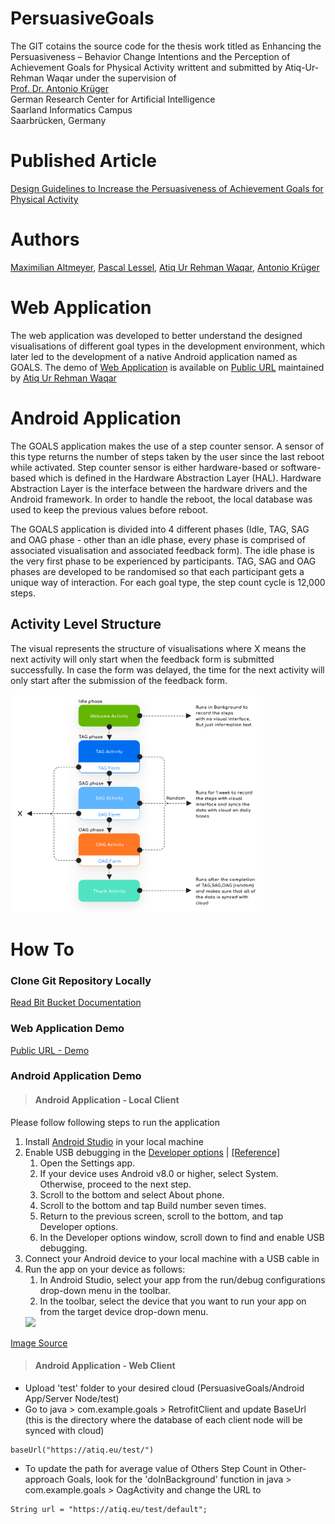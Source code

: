 # PersuasiveGoals
The GIT cotains the source code for the thesis work titled as Enhancing the Persuasiveness – Behavior Change Intentions and the Perception of Achievement Goals for Physical Activity writtent and submitted by Atiq-Ur-Rehman Waqar under the supervision of <br />
[Prof. Dr. Antonio Krüger](https://umtl.cs.uni-saarland.de/people/prof.-dr.-antonio-kr%C3%BCger.html)<br />
German Research Center for Artificial Intelligence <br />
Saarland Informatics Campus <br />
Saarbrücken, Germany <br />

# Published Article 
[Design Guidelines to Increase the Persuasiveness of Achievement Goals for Physical Activity](https://umtl.cs.uni-saarland.de/paper_preprints/altmeyer_GamiFIN_2021-design-guidelines-persuasive-goals.pdf)

# Authors
[Maximilian Altmeyer](https://umtl.cs.uni-saarland.de/people/maximilian-altmeyer.html), [Pascal Lessel](https://umtl.cs.uni-saarland.de/people/pascal-lessel.html), [Atiq Ur Rehman Waqar](https://atiq.eu/), [Antonio Krüger](https://umtl.cs.uni-saarland.de/people/prof.-dr.-antonio-kr%C3%BCger.html)

# Web Application
The web application was developed to better understand the designed visualisations of different goal types in the development environment, which later led to the development of a native Android application named as GOALS. The demo of [Web Application](https://persuasivegoals.com/) is available on [Public URL](https://persuasivegoals.com/) maintained by [Atiq Ur Rehman Waqar](https://atiq.eu/)

# Android Application
The GOALS application makes the use of a step counter sensor. A sensor of this type returns the number of steps taken by the user since the last reboot while activated. Step counter sensor is either hardware-based or software-based which is defined in the Hardware Abstraction Layer (HAL). Hardware Abstraction Layer is the interface between the hardware drivers and the Android framework. In order to handle the reboot, the local database was used to keep the previous values before reboot. 

The GOALS application is divided into 4 different phases (Idle, TAG, SAG and OAG phase - other than an idle phase, every phase is comprised of associated visualisation and associated feedback form). The idle phase is the very first phase to be experienced by participants. TAG, SAG and OAG phases are developed to be randomised so that each participant gets a unique way of interaction. For each goal type, the step count cycle is 12,000 steps.


## Activity Level Structure
The visual represents the structure of visualisations where X means the next activity will only start when the feedback form is submitted successfully. In case the form was delayed, the time for the next activity will only start after the submission of the feedback form.

<img src="resources/images/GoalsPhases.png" width="80%">


# How To 
### Clone Git Repository Locally
[Read Bit Bucket Documentation](https://www.atlassian.com/git/tutorials/setting-up-a-repository/git-clone)

### Web Application Demo
[Public URL - Demo](https://persuasivegoals.com/) 

### Android Application Demo
> #### Android Application - Local Client
Please follow following steps to run the application
1. Install [Android Studio](https://developer.android.com/studio) in your local machine
1. Enable USB debugging in the [Developer options](https://developer.android.com/studio/debug/dev-options)  | [[Reference]](https://developer.android.com/training/basics/firstapp/running-app) 
    1. Open the Settings app.
    1. If your device uses Android v8.0 or higher, select System. Otherwise, proceed to the next step.
    1. Scroll to the bottom and select About phone.
    1. Scroll to the bottom and tap Build number seven times.
    1. Return to the previous screen, scroll to the bottom, and tap Developer options.
    1. In the Developer options window, scroll down to find and enable USB debugging.  
1. Connect your Android device to your local machine with a USB cable in 
1. Run the app on your device as follows:
    1. In Android Studio, select your app from the run/debug configurations drop-down menu in the toolbar.
    1. In the toolbar, select the device that you want to run your app on from the target device drop-down menu.
    <img src="https://developer.android.com/studio/images/run/deploy-run-app.png" width="80%">

[Image Source](https://developer.android.com/training/basics/firstapp/running-app) 

> #### Android Application - Web Client

* Upload 'test' folder to your desired cloud (PersuasiveGoals/Android App/Server Node/test)
* Go to java > com.example.goals > RetrofitClient and update BaseUrl (this is the directory where the database of each client node will be synced with cloud)
```
baseUrl("https://atiq.eu/test/")
```
* To update the path for average value of Others Step Count in Other-approach Goals, look for the 'doInBackground' function in java > com.example.goals > OagActivity and change the URL to
```
String url = "https://atiq.eu/test/default";
```